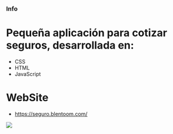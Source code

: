 ### Info

# Pequeña aplicación para cotizar seguros, desarrollada en:
- CSS
- HTML
- JavaScript

# WebSite

- https://seguro.blentoom.com/

![](https://user-images.githubusercontent.com/58642814/160253866-2dc0bd28-0d5b-4377-acad-8a29120956e6.PNG)
